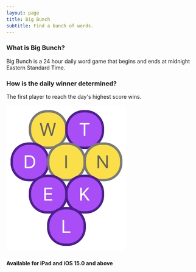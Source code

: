 ```yaml
---
layout: page
title: Big Bunch
subtitle: Find a bunch of words.
---
```


### What is Big Bunch?

Big Bunch is a 24 hour daily word game that begins and ends at midnight Eastern Standard Time.

### How is the daily winner determined?

The first player to reach the day's highest score wins.

![](/assets/img/bigBunch_win.png)

#### Available for iPad and iOS 15.0 and above

